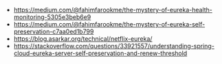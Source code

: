 - https://medium.com/@fahimfarookme/the-mystery-of-eureka-health-monitoring-5305e3beb6e9
- https://medium.com/@fahimfarookme/the-mystery-of-eureka-self-preservation-c7aa0ed1b799
- https://blog.asarkar.org/technical/netflix-eureka/
- https://stackoverflow.com/questions/33921557/understanding-spring-cloud-eureka-server-self-preservation-and-renew-threshold
